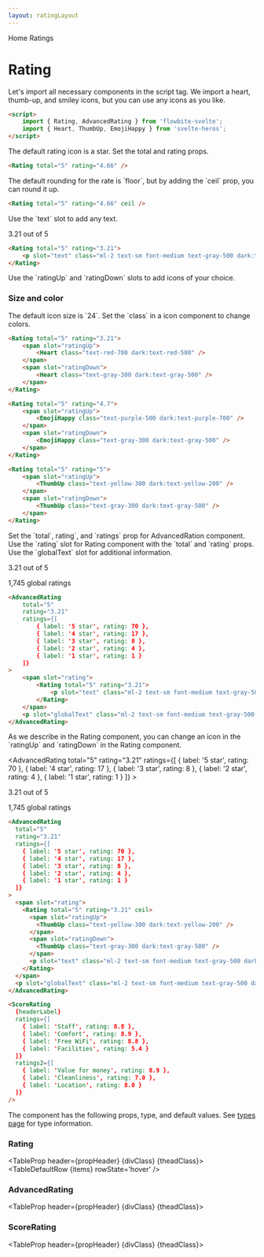 ```yaml
---
layout: ratingLayout
---
```


<script>
	import Htwo from '../utils/Htwo.svelte'
  import ExampleDiv from '../utils/ExampleDiv.svelte'
	import TableProp from '../utils/TableProp.svelte'
  import TableDefaultRow from '../utils/TableDefaultRow.svelte'
	import { Rating, AdvancedRating, ScoreRating, Breadcrumb, BreadcrumbItem } from '$lib/index'
	import { Heart, ThumbUp, EmojiHappy, Home } from 'svelte-heros';
	import componentProps from '../props/Rating.json'
	import componentProps2 from '../props/AdvancedRating.json'
	import componentProps3 from '../props/ScoreRating.json'
  // Props table
  let items = componentProps.props
	let items2 = componentProps2.props
	let items3 = componentProps3.props
	let propHeader = ['Name', 'Type', 'Default']
	
	let divClass='w-full relative overflow-x-auto shadow-md sm:rounded-lg py-4'
let theadClass ='text-xs text-gray-700 uppercase bg-gray-50 dark:bg-gray-700 dark:text-white'
	let headerLabel = {
		desc1: '8.7',
		desc2: 'Excellent',
		desc3: '376 reviews',
		link: {
			label: 'Read all reviews',
			url: '/'
		}
	};
</script>

<Breadcrumb>
  <BreadcrumbItem href="/" icon={Home} variation="solid">Home</BreadcrumbItem>
  <BreadcrumbItem>Ratings</BreadcrumbItem>
</Breadcrumb>

<h1 class="text-3xl w-full dark:text-white pt-8 pb-4">Rating</h1>

<Htwo label="Set up" />

<p>Let's import all necessary components in the script tag. We import a heart, thumb-up, and smiley icons, but you can use any icons as you like.</p>

```html
<script>
	import { Rating, AdvancedRating } from 'flowbite-svelte';
	import { Heart, ThumbUp, EmojiHappy } from 'svelte-heros';
</script>
```

<Htwo label="Total and rating props" />

<p>The default rating icon is a star. Set the total and rating props.</p>

<ExampleDiv>	
<Rating total="5" rating="4.66" />
</ExampleDiv>

```html
<Rating total="5" rating="4.66" />
```

<Htwo label="Ceil prop" />

<p>The default rounding for the rate is `floor`, but by adding the `ceil` prop, you can round it up.</p>

<ExampleDiv>	
<Rating total="5" rating="4.66" ceil />
</ExampleDiv>

```html
<Rating total="5" rating="4.66" ceil />
```

<Htwo label="Text slot" />

<p>Use the `text` slot to add any text.</p>

<ExampleDiv>	<Rating total="5" rating="3.21">
		<p slot="text" class="ml-2 text-sm font-medium text-gray-500 dark:text-gray-400">3.21 out of 5</p>
	</Rating>
</ExampleDiv>

```html
<Rating total="5" rating="3.21">
	<p slot="text" class="ml-2 text-sm font-medium text-gray-500 dark:text-gray-400">3.21 out of 5</p>
</Rating>
```

<Htwo label="Icon size and color" />

<p>Use the `ratingUp` and `ratingDown` slots to add icons of your choice.</p>

<h3>Size and color</h3>

<p>The default icon size is `24`. Set the `class` in a icon component to change colors.</p>

<ExampleDiv>	<Rating total="5" rating="3.21">
		<span slot="ratingUp">
			<Heart class="text-red-700 dark:text-red-500" />
		</span>
		<span slot="ratingDown">
			<Heart class="text-gray-300 dark:text-gray-500" />
		</span>
	</Rating>
</ExampleDiv>

```html
<Rating total="5" rating="3.21">
	<span slot="ratingUp">
		<Heart class="text-red-700 dark:text-red-500" />
	</span>
	<span slot="ratingDown">
		<Heart class="text-gray-300 dark:text-gray-500" />
	</span>
</Rating>
```

<ExampleDiv>	<Rating total="5" rating="4.7">
		<span slot="ratingUp">
			<EmojiHappy class="text-purple-500 dark:text-purple-700" />
		</span>
		<span slot="ratingDown">
			<EmojiHappy class="text-gray-300 dark:text-gray-500" />
		</span>
	</Rating>
</ExampleDiv>

```html
<Rating total="5" rating="4.7">
	<span slot="ratingUp">
		<EmojiHappy class="text-purple-500 dark:text-purple-700" />
	</span>
	<span slot="ratingDown">
		<EmojiHappy class="text-gray-300 dark:text-gray-500" />
	</span>
</Rating>
```

<ExampleDiv>	<Rating total="5" rating="5">
		<span slot="ratingUp">
			<ThumbUp class="text-yellow-300 dark:text-yellow-200" />
		</span>
		<span slot="ratingDown">
			<ThumbUp class="text-gray-300 dark:text-gray-500" />
		</span>
	</Rating>
</ExampleDiv>

```html
<Rating total="5" rating="5">
	<span slot="ratingUp">
		<ThumbUp class="text-yellow-300 dark:text-yellow-200" />
	</span>
	<span slot="ratingDown">
		<ThumbUp class="text-gray-300 dark:text-gray-500" />
	</span>
</Rating>
```


<Htwo label="AdvancedRating component" />

<p>Set the `total`, rating`, and `ratings` prop for AdvancedRation component. Use the `rating` slot for Rating component with the `total` and `rating` props. Use the `globalText` slot for additional information.</p>

<ExampleDiv>	
<AdvancedRating
		total="5"
		rating="3.21"
		ratings={[
			{ label: '5 star', rating: 70 },
			{ label: '4 star', rating: 17 },
			{ label: '3 star', rating: 8 },
			{ label: '2 star', rating: 4 },
			{ label: '1 star', rating: 1 }
		]}
	>
		<span slot="rating">
			<Rating total="5" rating="3.21">
				<p slot="text" class="ml-2 text-sm font-medium text-gray-500 dark:text-gray-400">3.21 out of 5</p>
			</Rating>
		</span>
		<p slot="globalText" class="ml-2 text-sm font-medium text-gray-500 dark:text-gray-400">1,745 global ratings</p>
	</AdvancedRating>
</ExampleDiv>

```html
<AdvancedRating
	total="5"
	rating="3.21"
	ratings={[
		{ label: '5 star', rating: 70 },
		{ label: '4 star', rating: 17 },
		{ label: '3 star', rating: 8 },
		{ label: '2 star', rating: 4 },
		{ label: '1 star', rating: 1 }
	]}
>
	<span slot="rating">
		<Rating total="5" rating="3.21">
			<p slot="text" class="ml-2 text-sm font-medium text-gray-500 dark:text-gray-400">3.21 out of 5</p>
		</Rating>
	</span>
	<p slot="globalText" class="ml-2 text-sm font-medium text-gray-500 dark:text-gray-400">1,745 global ratings</p>
</AdvancedRating>
```

<Htwo label="Different icon" />

<p>As we describe in the Rating component, you can change an icon in the `ratingUp` and `ratingDown` in the Rating component.</p>

<ExampleDiv>	<AdvancedRating
		total="5"
		rating="3.21"
		ratings={[
			{ label: '5 star', rating: 70 },
			{ label: '4 star', rating: 17 },
			{ label: '3 star', rating: 8 },
			{ label: '2 star', rating: 4 },
			{ label: '1 star', rating: 1 }
		]}
	>
		<span slot="rating">
			<Rating total="5" rating="3.21" ceil>
        <span slot="ratingUp">
          <ThumbUp class="text-yellow-300 dark:text-yellow-200" />
        </span>
        <span slot="ratingDown">
          <ThumbUp class="text-gray-300 dark:text-gray-500" />
        </span>
				<p slot="text" class="ml-2 text-sm font-medium text-gray-500 dark:text-gray-400">3.21 out of 5</p>
			</Rating>
		</span>
		<p slot="globalText" class="ml-2 text-sm font-medium text-gray-500 dark:text-gray-400">1,745 global ratings</p>
	</AdvancedRating>
</ExampleDiv>

```html
<AdvancedRating
  total="5"
  rating="3.21"
  ratings={[
    { label: '5 star', rating: 70 },
    { label: '4 star', rating: 17 },
    { label: '3 star', rating: 8 },
    { label: '2 star', rating: 4 },
    { label: '1 star', rating: 1 }
  ]}
>
  <span slot="rating">
    <Rating total="5" rating="3.21" ceil>
      <span slot="ratingUp">
        <ThumbUp class="text-yellow-300 dark:text-yellow-200" />
      </span>
      <span slot="ratingDown">
        <ThumbUp class="text-gray-300 dark:text-gray-500" />
      </span>
      <p slot="text" class="ml-2 text-sm font-medium text-gray-500 dark:text-gray-400">3.21 out of 5</p>
    </Rating>
  </span>
  <p slot="globalText" class="ml-2 text-sm font-medium text-gray-500 dark:text-gray-400">1,745 global ratings</p>
</AdvancedRating>
```


<Htwo label="Score rating" />

<ExampleDiv>  
<ScoreRating
    {headerLabel}
    ratings={[
      { label: 'Staff', rating: 8.8 },
      { label: 'Comfort', rating: 8.9 },
      { label: 'Free WiFi', rating: 8.8 },
      { label: 'Facilities', rating: 5.4 }
    ]}
    ratings2={[
      { label: 'Value for money', rating: 8.9 },
      { label: 'Cleanliness', rating: 7.0 },
      { label: 'Location', rating: 8.0 }
    ]}
  />
</ExampleDiv>

```html
<ScoreRating
  {headerLabel}
  ratings={[
    { label: 'Staff', rating: 8.8 },
    { label: 'Comfort', rating: 8.9 },
    { label: 'Free WiFi', rating: 8.8 },
    { label: 'Facilities', rating: 5.4 }
  ]}
  ratings2={[
    { label: 'Value for money', rating: 8.9 },
    { label: 'Cleanliness', rating: 7.0 },
    { label: 'Location', rating: 8.0 }
  ]}
/>
```



<Htwo label="Props" />

<p>The component has the following props, type, and default values. See <a href="/pages/types">types 
 page</a> for type information.</p>

<h3>Rating</h3>

<TableProp header={propHeader} {divClass} {theadClass}>
  <TableDefaultRow {items} rowState='hover' />
</TableProp>

<h3>AdvancedRating</h3>

<TableProp header={propHeader} {divClass} {theadClass}>
  <TableDefaultRow items={items2} rowState='hover' />
</TableProp>

<h3>ScoreRating</h3>

<TableProp header={propHeader} {divClass} {theadClass}>
  <TableDefaultRow items={items3} rowState='hover' />
</TableProp>

